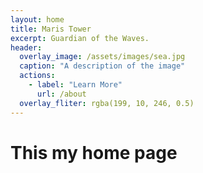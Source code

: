 ```yaml
---
layout: home 
title: Maris Tower
excerpt: Guardian of the Waves.
header:
  overlay_image: /assets/images/sea.jpg
  caption: "A description of the image"
  actions:
    - label: "Learn More"
      url: /about
  overlay_fliter: rgba(199, 10, 246, 0.5)
---
```


# This my home page  
